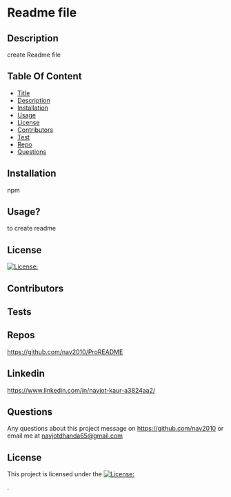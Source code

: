 
  # Readme file
  
  ## Description
  create Readme file
  ## Table Of Content

  - [Title](#title)
  - [Description](#description)
  - [Installation](#installation)
  - [Usage](#usage)
  - [License](#license)
  - [Contributors](#contributor)
  - [Test](#test)
  - [Repo](#repo)
  - [Questions](#questions)
  ## Installation
  npm
  ## Usage?
  to create readme
  ## License
  [![License: ](https://img.shields.io/badge/License--brightgreen.svg)](https://opensource.org/licenses/)


  ## Contributors
  
  ## Tests
  
 ## Repos 
 https://github.com/nav2010/ProREADME

 ## Linkedin
 https://www.linkedin.com/in/navjot-kaur-a3824aa2/
  ## Questions
  Any questions about this project  message on https://github.com/nav2010 or email me at [navjotdhanda65@gmail.com](mailto:navjotdhanda65@gmail.com)
  
  
  ## License
  This project is licensed under the [![License: ](https://img.shields.io/badge/License--brightgreen.svg)](https://opensource.org/licenses/)

 .
